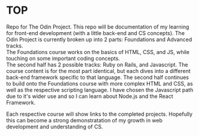 # TOP

Repo for The Odin Project. This repo will be documentation of my learning for front-end development (with a little back-end and CS concepts). The Odin Project is currently broken up into 2 parts: Foundations and Advanced tracks.  
The Foundations course works on the basics of HTML, CSS, and JS, while touching on some important coding concepts.  
The second half has 2 possible tracks: Ruby on Rails, and Javascript. The course content is for the most part identical, but each dives into a different back-end framework specific to that language. The second half continues to build onto the Foundations course with more complex HTML and CSS, as well as the respective scripting language. I have chosen the Javascript path due to it's wider use and so I can learn about Node.js and the React Framework.  

Each respective course will show links to the completed projects. Hopefully this can become a strong demonstratation of my growth in web development and understanding of CS. 
